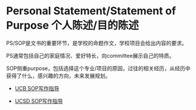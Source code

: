 # Personal Statement/Statement of Purpose 个人陈述/目的陈述

PS/SOP是文书的重要环节，是学校的命题作文，学校项目会给出内容的要求。

PS通常包括自己的家庭情况、爱好特长，向committee展示自己的特质。

SOP侧重purpose，包括选择这个专业/项目的原因，过往的相关经历，从经历中获得了什么，感兴趣的方向，未来发展规划。

- [UCB SOP写作指导](https://grad.berkeley.edu/admissions/steps-to-apply/requirements/statement-purpose/)

- [UCSD SOP写作指导](https://grad.ucsd.edu/admissions/requirements/statement-of-purpose.html)